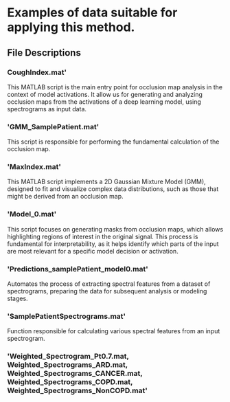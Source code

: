 # Examples of data suitable for applying this method.

## File Descriptions
### CoughIndex.mat'

This MATLAB script is the main entry point for occlusion map analysis in the context of model activations. It allow us for generating and analyzing occlusion maps from the activations of a deep learning model, using spectrograms as input data.

### 'GMM_SamplePatient.mat'

This script is responsible for performing the fundamental calculation of the occlusion map. 

### 'MaxIndex.mat'

This MATLAB script implements a 2D Gaussian Mixture Model (GMM), designed to fit and visualize complex data distributions, such as those that might be derived from an occlusion map. 

### 'Model_0.mat'

This script focuses on generating masks from occlusion maps, which allows highlighting regions of interest in the original signal. This process is fundamental for interpretability, as it helps identify which parts of the input are most relevant for a specific model decision or activation. 

### 'Predictions_samplePatient_model0.mat'

Automates the process of extracting spectral features from a dataset of spectrograms, preparing the data for subsequent analysis or modeling stages.

### 'SamplePatientSpectrograms.mat'

Function responsible for calculating various spectral features from an input spectrogram. 


### 'Weighted_Spectrogram_Pt0.7.mat, Weighted_Spectrograms_ARD.mat, Weighted_Spectrograms_CANCER.mat, Weighted_Spectrograms_COPD.mat, Weighted_Spectrograms_NonCOPD.mat'


	





	




